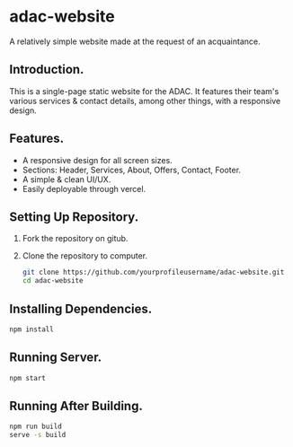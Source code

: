 # adac-website

A relatively simple website made at the request of an acquaintance.

## Introduction.

This is a single-page static website for the ADAC. It features their team's various services & contact details, among other things, with a responsive design.

## Features.

- A responsive design for all screen sizes.
- Sections: Header, Services, About, Offers, Contact, Footer.
- A simple & clean UI/UX.
- Easily deployable through vercel.

## Setting Up Repository.

1. Fork the repository on gitub.
2. Clone the repository to computer.

   ```bash
   git clone https://github.com/yourprofileusername/adac-website.git
   cd adac-website
   ```

## Installing Dependencies.

   ```bash
   npm install
   ```

## Running Server.

   ```bash
   npm start
   ```

## Running After Building.

   ```bash
   npm run build
   serve -s build
   ```
